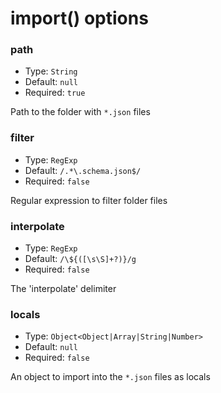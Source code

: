 # import() options

### path

- Type: `String`
- Default: `null`
- Required: `true`

Path to the folder with `*.json` files

### filter

- Type: `RegExp`
- Default: `/.*\.schema.json$/`
- Required: `false`

Regular expression to filter folder files

### interpolate

- Type: `RegExp`
- Default: `/\${([\s\S]+?)}/g`
- Required: `false`

The 'interpolate' delimiter

### locals

- Type: `Object<Object|Array|String|Number>`
- Default: `null`
- Required: `false`

An object to import into the `*.json` files as locals
